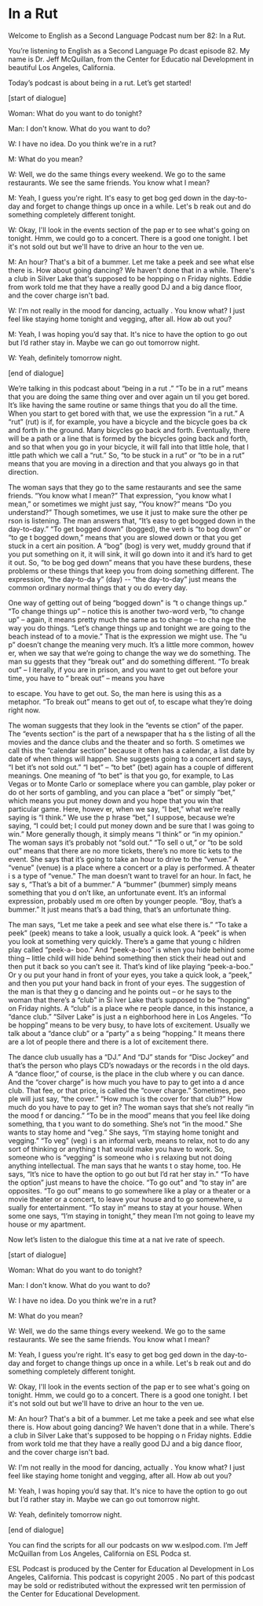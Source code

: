 # In a Rut

Welcome to English as a Second Language Podcast num ber 82: In a Rut. 

You’re listening to English as a Second Language Po dcast episode 82. My name is Dr. Jeff McQuillan, from the Center for Educatio nal Development in beautiful Los Angeles, California.  

Today’s podcast is about being in a rut. Let’s get started! 

[start of dialogue] 

Woman: What do you want to do tonight?  

Man: I don't know. What do you want to do? 

W: I have no idea. Do you think we're in a rut? 

M: What do you mean? 

W: Well, we do the same things every weekend. We go  to the same restaurants. We see the same friends. You know what I mean? 

M: Yeah, I guess you're right. It's easy to get bog ged down in the day-to-day and forget to change things up once in a while. Let's b reak out and do something completely different tonight.  

W: Okay, I'll look in the events section of the pap er to see what's going on tonight. Hmm, we could go to a concert. There is a good one tonight. I bet it's not sold out but we'll have to drive an hour to the ven ue.  

M: An hour? That's a bit of a bummer. Let me take a  peek and see what else there is. How about going dancing? We haven't done that in a while. There's a club in Silver Lake that's supposed to be hopping o n Friday nights. Eddie from work told me that they have a really good DJ and a big dance floor, and the cover charge isn't bad.  

W: I'm not really in the mood for dancing, actually . You know what? I just feel like staying home tonight and vegging, after all. How ab out you?  

M: Yeah, I was hoping you’d say that. It's nice to have the option to go out but I’d rather stay in. Maybe we can go out tomorrow night.  

W: Yeah, definitely tomorrow night. 

[end of dialogue] 

We’re talking in this podcast about “being in a rut .” “To be in a rut” means that you are doing the same thing over and over again un til you get bored. It’s like having the same routine or same things that you do all the time. When you start to get bored with that, we use the expression “in a  rut.” A “rut” (rut) is if, for example, you have a bicycle and the bicycle goes ba ck and forth in the ground. Many bicycles go back and forth.  Eventually, there  will be a path or a line that is formed by the bicycles going back and forth, and so  that when you go in your bicycle, it will fall into that little hole, that l ittle path which we call a “rut.” So, “to be stuck in a rut” or “to be in a rut” means that you are moving in a direction and that you always go in that direction.  

The woman says that they go to the same restaurants  and see the same friends. “You know what I mean?” That expression, “you know what I mean,” or sometimes we might just say, “You know?” means “Do you understand?” Though sometimes, we use it just to make sure the other pe rson is listening. The man answers that, “It’s easy to get bogged down in the day-to-day.” “To get bogged down” (bogged), the verb is “to bog down” or “to ge t bogged down,” means that you are slowed down or that you get stuck in a cert ain position. A “bog” (bog) is very wet, muddy ground that if you put something on  it, it will sink, it will go down into it and it’s hard to get it out. So, “to be bog ged down” means that you have these burdens, these problems or these things that keep you from doing something different. The expression, “the day-to-da y” (day) -- “the day-to-day” just means the common ordinary normal things that y ou do every day.  

One way of getting out of being “bogged down” is “t o change things up.” “To change things up” – notice this is another two-word  verb, “to change up” – again, it means pretty much the same as to change – to cha nge the way you do things. “Let’s change things up and tonight we are going to  the beach instead of to a movie.” That is the expression we might use. The “u p” doesn’t change the meaning very much. It’s a little more common, howev er, when we say that we’re going to change the way we do something. The man su ggests that they “break out” and do something different. “To break out” – l iterally, if you are in prison, and you want to get out before your time, you have to “ break out” – means you have  

to escape. You have to get out. So, the man here is  using this as a metaphor. “To break out” means to get out of, to escape what they’re doing right now.  

The woman suggests that they look in the “events se ction” of the paper. The “events section” is the part of a newspaper that ha s the listing of all the movies and the dance clubs and the theater and so forth. S ometimes we call this the “calendar section” because it often has a calendar,  a list date by date of when things will happen. She suggests going to a concert  and says, “I bet it’s not sold out.” “I bet” – “to bet” (bet)  again has a couple of different meanings. One meaning of “to bet” is that you go, for example, to  Las Vegas or to Monte Carlo or someplace where you can gamble, play poker or do ot her sorts of gambling, and you can place a “bet” or simply “bet,” which means you put money down and you hope that you win that particular game. Here, howev er, when we say, “I bet,” what we’re really saying is “I think.” We use the p hrase “bet,” I suppose, because we’re saying, “I could bet; I could put money down and be sure that I was going to win.” More generally though, it simply means “I think” or “in my opinion.” The woman says it’s probably not “sold out.” “To sell o ut,” or “to be sold out” means that there are no more tickets, there’s no more tic kets to the event. She says that it’s going to take an hour to drive to the “venue.”  A “venue” (venue) is a place where a concert or a play is performed. A theater i s a type of “venue.” The man doesn’t want to travel for an hour. In fact, he say s, “That’s a bit of a bummer.” A “bummer” (bummer) simply means something that you d on’t like, an unfortunate event. It’s an informal expression, probably used m ore often by younger people. “Boy, that’s a bummer.” It just means that’s a bad thing, that’s an unfortunate thing.  

The man says, “Let me take a peek and see what else  there is.” “To take a peek” (peek) means to take a look, usually a quick look. A “peek” is when you look at something very quickly. There’s a game that young c hildren play called “peek-a- boo.” And “peek-a-boo” is when you hide behind some thing – little child will hide behind something then stick their head out and then  put it back so you can’t see it.  That’s kind of like playing “peek-a-boo.” Or y ou put your hand in front of your eyes, you take a quick look, a “peek,” and then you  put your hand back in front of your eyes. The suggestion of the man is that they g o dancing and he points out – or he says to the woman that there’s a “club” in Si lver Lake that’s supposed to be “hopping” on Friday nights. A “club” is a place whe re people dance, in this instance, a “dance club.” “Silver Lake” is just a n eighborhood here in Los Angeles. “To be hopping” means to be very busy, to have lots of excitement. Usually we talk about a “dance club” or a “party” a s being “hopping.” It means there are a lot of people there and there is a lot of excitement there. 

The dance club usually has a “DJ.” And “DJ” stands for “Disc Jockey” and that’s the person who plays CD’s nowadays or the records i n the old days. A “dance floor,” of course, is the place in the club where y ou can dance. And the “cover charge” is how much you have to pay to get into a d ance club. That fee, or that price, is called the “cover charge.” Sometimes, peo ple will just say, “the cover.” “How much is the cover for that club?” How much do you have to pay to get in? The woman says that she’s not really “in the mood f or dancing.” “To be in the mood” means that you feel like doing something, tha t you want to do something. She’s not “in the mood.” She wants to stay home and  “veg.” She says, “I’m staying home tonight and vegging.” “To veg” (veg) i s an informal verb, means to relax, not to do any sort of thinking or anything t hat would make you have to work. So, someone who is “vegging” is someone who i s relaxing but not doing anything intellectual. The man says that he wants t o stay home, too. He says, “It’s nice to have the option to go out but I’d rat her stay in.” “To have the option” just means to have the choice. “To go out” and “to stay in” are opposites. “To go out” means to go somewhere like a play or a theater  or a movie theater or a concert, to leave your house and to go somewhere, u sually for entertainment. “To stay in” means to stay at your house. When some one says, “I’m staying in tonight,” they mean I’m not going to leave my house  or my apartment. 

Now let’s listen to the dialogue this time at a nat ive rate of speech. 

[start of dialogue] 

Woman: What do you want to do tonight?  

Man: I don't know. What do you want to do? 

W: I have no idea. Do you think we're in a rut? 

M: What do you mean? 

W: Well, we do the same things every weekend. We go  to the same restaurants. We see the same friends. You know what I mean? 

M: Yeah, I guess you're right. It's easy to get bog ged down in the day-to-day and forget to change things up once in a while. Let's b reak out and do something completely different tonight.  

W: Okay, I'll look in the events section of the pap er to see what's going on tonight. Hmm, we could go to a concert. There is a good one tonight. I bet it's not sold out but we'll have to drive an hour to the ven ue.  

M: An hour? That's a bit of a bummer. Let me take a  peek and see what else there is. How about going dancing? We haven't done that in a while. There's a club in Silver Lake that's supposed to be hopping o n Friday nights. Eddie from work told me that they have a really good DJ and a big dance floor, and the cover charge isn't bad.  

W: I'm not really in the mood for dancing, actually . You know what? I just feel like staying home tonight and vegging, after all. How ab out you?  

M: Yeah, I was hoping you’d say that. It's nice to have the option to go out but I’d rather stay in. Maybe we can go out tomorrow night.  

W: Yeah, definitely tomorrow night. 

[end of dialogue] 

You can find the scripts for all our podcasts on ww w.eslpod.com. I’m Jeff McQuillan from Los Angeles, California on ESL Podca st. 

ESL Podcast is produced by the Center for Education al Development in Los Angeles, California. This podcast is copyright 2005 . No part of this podcast may be sold or redistributed without the expressed writ ten permission of the Center for Educational Development.

